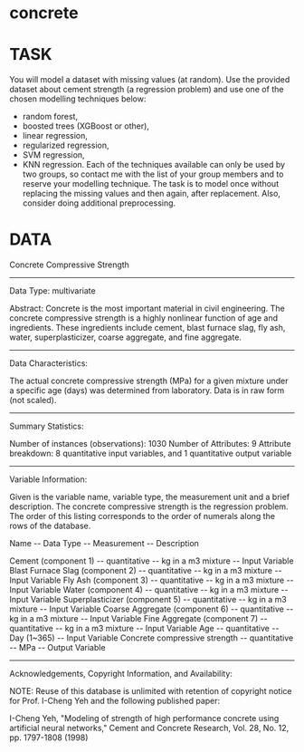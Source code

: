 # concrete

# TASK

You will model a dataset with missing values (at random). Use the provided
dataset about cement strength (a regression problem) and use one of the chosen modelling
techniques below:
- random forest,
- boosted trees (XGBoost or other),
- linear regression,
- regularized regression,
- SVM regression,
- KNN regression.
Each of the techniques available can only be used by two groups, so contact me with the list of your
group members and to reserve your modelling technique.
The task is to model once without replacing the missing values and then again, after replacement.
Also, consider doing additional preprocessing.

# DATA

Concrete Compressive Strength 

---------------------------------

Data Type: multivariate
 
Abstract: Concrete is the most important material in civil engineering. The 
concrete compressive strength is a highly nonlinear function of age and 
ingredients. These ingredients include cement, blast furnace slag, fly ash, 
water, superplasticizer, coarse aggregate, and fine aggregate.

---------------------------------

Data Characteristics:
    
The actual concrete compressive strength (MPa) for a given mixture under a 
specific age (days) was determined from laboratory. Data is in raw form (not scaled). 

---------------------------------

Summary Statistics: 

Number of instances (observations): 1030
Number of Attributes: 9
Attribute breakdown: 8 quantitative input variables, and 1 quantitative output variable

---------------------------------

Variable Information:

Given is the variable name, variable type, the measurement unit and a brief description. 
The concrete compressive strength is the regression problem. The order of this listing 
corresponds to the order of numerals along the rows of the database. 

Name -- Data Type -- Measurement -- Description

Cement (component 1) -- quantitative -- kg in a m3 mixture -- Input Variable
Blast Furnace Slag (component 2) -- quantitative -- kg in a m3 mixture -- Input Variable
Fly Ash (component 3) -- quantitative -- kg in a m3 mixture -- Input Variable
Water (component 4) -- quantitative -- kg in a m3 mixture -- Input Variable
Superplasticizer (component 5) -- quantitative -- kg in a m3 mixture -- Input Variable
Coarse Aggregate (component 6) -- quantitative -- kg in a m3 mixture -- Input Variable
Fine Aggregate (component 7) -- quantitative -- kg in a m3 mixture -- Input Variable
Age -- quantitative -- Day (1~365) -- Input Variable
Concrete compressive strength -- quantitative -- MPa -- Output Variable 

---------------------------------

Acknowledgements, Copyright Information, and Availability:

NOTE: Reuse of this database is unlimited with retention of copyright notice for 
Prof. I-Cheng Yeh and the following published paper:

I-Cheng Yeh, "Modeling of strength of high performance concrete using artificial 
neural networks," Cement and Concrete Research, Vol. 28, No. 12, pp. 1797-1808 (1998)
